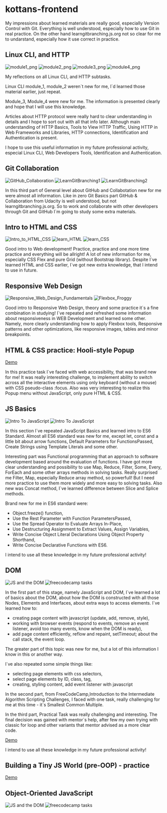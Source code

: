 # kottans-frontend

My impressions about learned materials are really good, especially Version Control with Git. 
Everything is well understood, especially how to use Git in real practice.
On the other hand learngitbranching.js.org not so clear for me to undarstand, especially how it use
correct in practice.

## Linux CLI, and HTTP

![module1_png](task_linux_cli/linux_module_1.png)
![module2_png](task_linux_cli/linux_module_2.png)
![module3_png](task_linux_cli/linux_module_3.png)
![module4_png](task_linux_cli/linux_module_4.png)

My reflections on all Linux CLI, and HTTP subtasks.

Linux CLI module_1, module_2 weren\`t new for me, I\`d learned those material earlier, just repeat.

Module_3, Module_4 were new for me. The information is presented clearly and hope that I will use this knowledge. 

Articles about HTTP protocol were really hard to clear understanding in details and I hope to sort out with all that info later. Although main 
understanding of HTTP Basics, Tools to View HTTP Traffic, Using HTTP in Web Frameworks and Libraries, HTTP connections, Identification and Authentication is present.

I hope to use this useful information in my future professional activity, especial Linux CLI, Web Developers Tools, Identification and Authentication.

## Git Collaboration

![GitHub_Collaboration](task_git_collaboration/gitHub_and_collaboration.png)
![LearnGitBranching1](task_git_collaboration/learngitbranching1.png)
![LearnGitBranching2](task_git_collaboration/learngitbranching2.png)

In this third part of General level about GitHub and Collabotation new for me were almost all information.
Like in zero Git Basics part GitHub & Collaboration from Udacity is well understood, but not learngitbranching.js.org.
So to work and collaborate with other developers through Git and GitHub I\`m going to study some extra materials.
 
## Intro to HTML and CSS

![Intro_to_HTML_CSS](task_html_css_intro/Intro_to_HTML_CSS.png)
![learn_HTML](task_html_css_intro/learn_html.png)
![learn_CSS](task_html_css_intro/learn_css.png)

Good intro to Web development! Practice, practice and one more time practice and everything will be allright!
A lot of new information for me, especially CSS Flex and pure Grid (without Bootstrap library). Despite I\`ve learned HTML and CSS earlier, I\`ve got new extra
knowledge, that I intend to use in future.

## Responsive Web Design

![Responsive_Web_Design_Fundamentals](task_responsive_web_design/responsive_web_design_fundamentals.png)
![Flexbox_Froggy](task_responsive_web_design/flexbox_froggy.png)

Good intro to Responsive Web Design, theory and some practice it\`s a fine combination in studying!
I\`ve repeated and refreshed some information about responsiveness in WEB Development and learned some other. Namely,
more clearly understanding how to apply Flexbox tools, Responsive patterns and other optimizations, like 
responsive images, tables and minor breakpoints.

## HTML & CSS practice: Hooli-style Popup

[Demo](https://andriizahumnyi.github.io/HTML-CSS-practice-Hooli-style-Popup/)

In this practice task I\`ve faced with web accessibility, that was brand new for me!
It was really interesting challenge, to implement ability to switch across all the interactive
elements using only keyboard (without a mouse) with CSS pseudo-class :focus.
Also was very interesting to realize this Popup menu without JavaScript, only pure HTML & CSS.

## JS Basics

![Intro To JavaScript](task_js_basics/Intro_to_JavaScript.png)
![Intro To JavaScript](task_js_basics/freeCodeCampBasicsJS.png)

In this section I\`ve repeated JavaScript Basics and learned intro to ES6 Standard. Almost all ES6 standard was new for me,
except let, const and a little bit about arrow functions, Default Parameters for FunctionsPassed, Create Strings using Template Literals and some other.

Interesting part was Functional programming that an approach to software development based around the evaluation of functions.
I have got more clear understanding and possibility to use Map, Reduce, Filter, Some, Every, ForEach and some other arrays methods in solving tasks.
Really surprised me Filter, Map, especially Reduce array method, so powerfull! But I need more practice to use them more widely and more easy to solving tasks.
Also new was Concat method, I`ve learned difference between Slice and Splice methods.

Brand new for me in ES6 standard were:
- Object.freeze() function,
- Use the Rest Parameter with Function ParametersPassed,
- Use the Spread Operator to Evaluate Arrays In-Place,
- Use Destructuring Assignment to Extract Values, Assign Variables,
- Write Concise Object Literal Declarations Using Object Property Shorthand,
- Write Concise Declarative Functions with ES6.

I intend to use all these knowledge in my future professional activity!

## DOM

![JS and the DOM](task_js_dom/JS_and_DOM.png)
![freecodecamp tasks](task_js_dom/freeCodeCampJS_DOM.png)

In the first part of this stage, namely JavaScript and DOM, I\`ve learned a lot of basics about the DOM, about how the DOM is constructed with all those Nodes, 
Elements and Interfaces, about extra ways to access elements. 
I\`ve learned how to:
- creating page content with javascript (update, add, remove, style),
- working with browser events (respond to events, remove an event listener, avoid too many events, know when the DOM is ready),
- add page content efficiently, reflow and repaint, setTimeout; about the call stack, the event loop.

The greater part of this topic was new for me, but a lot of this information I know in this or another way.

I\`ve also repeated some simple things like:
- selecting page elements with css selectors,
- select page elements by ID, class, tag,
- creating, styling content, add event listener with javascript

In the second part, from FreeCodeCamp,Introduction to the Intermediate Algorithm Scripting Challenges, 
I faced with one task, really challenging for me at this time - it\`s Smallest Common Multiple.

In the third part, Practical Task was really challenging and interesting. The final decision was gained with mentor\`s help, after few my own trying with classic for loop and other variants that mentor advised as a more clear code.

[Demo](https://andriizahumnyi.github.io/DOM---Practical-Task/)

I intend to use all these knowledge in my future professional activity!

## Building a Tiny JS World (pre-OOP) - practice

[Demo](https://github.com/AndriiZahumnyi/a-tiny-JS-world)

## Object-Oriented JavaScript

![JS and the DOM](task_js_oop/udacity_OOP_JS.png)
![freecodecamp tasks](task_js_oop/CodeWars.png)
